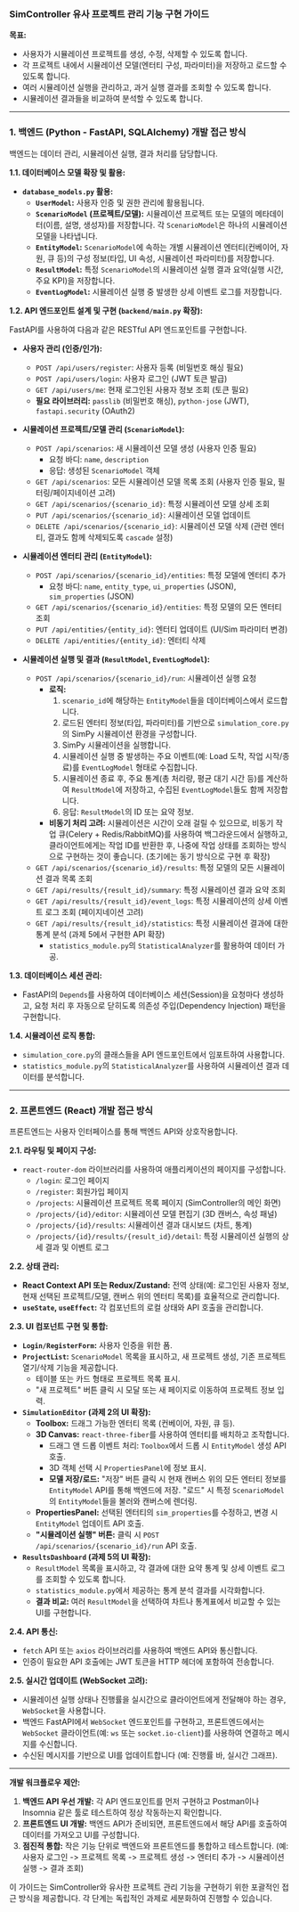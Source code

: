 ### **SimController 유사 프로젝트 관리 기능 구현 가이드**

**목표:**
*   사용자가 시뮬레이션 프로젝트를 생성, 수정, 삭제할 수 있도록 합니다.
*   각 프로젝트 내에서 시뮬레이션 모델(엔터티 구성, 파라미터)을 저장하고 로드할 수 있도록 합니다.
*   여러 시뮬레이션 실행을 관리하고, 과거 실행 결과를 조회할 수 있도록 합니다.
*   시뮬레이션 결과들을 비교하여 분석할 수 있도록 합니다.

---

### **1. 백엔드 (Python - FastAPI, SQLAlchemy) 개발 접근 방식**

백엔드는 데이터 관리, 시뮬레이션 실행, 결과 처리를 담당합니다.

**1.1. 데이터베이스 모델 확장 및 활용:**

*   **`database_models.py` 활용:**
    *   **`UserModel`:** 사용자 인증 및 권한 관리에 활용됩니다.
    *   **`ScenarioModel` (프로젝트/모델):** 시뮬레이션 프로젝트 또는 모델의 메타데이터(이름, 설명, 생성자)를 저장합니다. 각 `ScenarioModel`은 하나의 시뮬레이션 모델을 나타냅니다.
    *   **`EntityModel`:** `ScenarioModel`에 속하는 개별 시뮬레이션 엔터티(컨베이어, 자원, 큐 등)의 구성 정보(타입, UI 속성, 시뮬레이션 파라미터)를 저장합니다.
    *   **`ResultModel`:** 특정 `ScenarioModel`의 시뮬레이션 실행 결과 요약(실행 시간, 주요 KPI)을 저장합니다.
    *   **`EventLogModel`:** 시뮬레이션 실행 중 발생한 상세 이벤트 로그를 저장합니다.

**1.2. API 엔드포인트 설계 및 구현 (`backend/main.py` 확장):**

FastAPI를 사용하여 다음과 같은 RESTful API 엔드포인트를 구현합니다.

*   **사용자 관리 (인증/인가):**
    *   `POST /api/users/register`: 사용자 등록 (비밀번호 해싱 필요)
    *   `POST /api/users/login`: 사용자 로그인 (JWT 토큰 발급)
    *   `GET /api/users/me`: 현재 로그인된 사용자 정보 조회 (토큰 필요)
    *   **필요 라이브러리:** `passlib` (비밀번호 해싱), `python-jose` (JWT), `fastapi.security` (OAuth2)

*   **시뮬레이션 프로젝트/모델 관리 (`ScenarioModel`):**
    *   `POST /api/scenarios`: 새 시뮬레이션 모델 생성 (사용자 인증 필요)
        *   요청 바디: `name`, `description`
        *   응답: 생성된 `ScenarioModel` 객체
    *   `GET /api/scenarios`: 모든 시뮬레이션 모델 목록 조회 (사용자 인증 필요, 필터링/페이지네이션 고려)
    *   `GET /api/scenarios/{scenario_id}`: 특정 시뮬레이션 모델 상세 조회
    *   `PUT /api/scenarios/{scenario_id}`: 시뮬레이션 모델 업데이트
    *   `DELETE /api/scenarios/{scenario_id}`: 시뮬레이션 모델 삭제 (관련 엔터티, 결과도 함께 삭제되도록 `cascade` 설정)

*   **시뮬레이션 엔터티 관리 (`EntityModel`):**
    *   `POST /api/scenarios/{scenario_id}/entities`: 특정 모델에 엔터티 추가
        *   요청 바디: `name`, `entity_type`, `ui_properties` (JSON), `sim_properties` (JSON)
    *   `GET /api/scenarios/{scenario_id}/entities`: 특정 모델의 모든 엔터티 조회
    *   `PUT /api/entities/{entity_id}`: 엔터티 업데이트 (UI/Sim 파라미터 변경)
    *   `DELETE /api/entities/{entity_id}`: 엔터티 삭제

*   **시뮬레이션 실행 및 결과 (`ResultModel`, `EventLogModel`):**
    *   `POST /api/scenarios/{scenario_id}/run`: 시뮬레이션 실행 요청
        *   **로직:**
            1.  `scenario_id`에 해당하는 `EntityModel`들을 데이터베이스에서 로드합니다.
            2.  로드된 엔터티 정보(타입, 파라미터)를 기반으로 `simulation_core.py`의 SimPy 시뮬레이션 환경을 구성합니다.
            3.  SimPy 시뮬레이션을 실행합니다.
            4.  시뮬레이션 실행 중 발생하는 주요 이벤트(예: Load 도착, 작업 시작/종료)를 `EventLogModel` 형태로 수집합니다.
            5.  시뮬레이션 종료 후, 주요 통계(총 처리량, 평균 대기 시간 등)를 계산하여 `ResultModel`에 저장하고, 수집된 `EventLogModel`들도 함께 저장합니다.
            6.  응답: `ResultModel`의 ID 또는 요약 정보.
        *   **비동기 처리 고려:** 시뮬레이션은 시간이 오래 걸릴 수 있으므로, 비동기 작업 큐(Celery + Redis/RabbitMQ)를 사용하여 백그라운드에서 실행하고, 클라이언트에게는 작업 ID를 반환한 후, 나중에 작업 상태를 조회하는 방식으로 구현하는 것이 좋습니다. (초기에는 동기 방식으로 구현 후 확장)
    *   `GET /api/scenarios/{scenario_id}/results`: 특정 모델의 모든 시뮬레이션 결과 목록 조회
    *   `GET /api/results/{result_id}/summary`: 특정 시뮬레이션 결과 요약 조회
    *   `GET /api/results/{result_id}/event_logs`: 특정 시뮬레이션의 상세 이벤트 로그 조회 (페이지네이션 고려)
    *   `GET /api/results/{result_id}/statistics`: 특정 시뮬레이션 결과에 대한 통계 분석 (과제 5에서 구현한 API 확장)
        *   `statistics_module.py`의 `StatisticalAnalyzer`를 활용하여 데이터 가공.

**1.3. 데이터베이스 세션 관리:**

*   FastAPI의 `Depends`를 사용하여 데이터베이스 세션(Session)을 요청마다 생성하고, 요청 처리 후 자동으로 닫히도록 의존성 주입(Dependency Injection) 패턴을 구현합니다.

**1.4. 시뮬레이션 로직 통합:**

*   `simulation_core.py`의 클래스들을 API 엔드포인트에서 임포트하여 사용합니다.
*   `statistics_module.py`의 `StatisticalAnalyzer`를 사용하여 시뮬레이션 결과 데이터를 분석합니다.

---

### **2. 프론트엔드 (React) 개발 접근 방식**

프론트엔드는 사용자 인터페이스를 통해 백엔드 API와 상호작용합니다.

**2.1. 라우팅 및 페이지 구성:**

*   `react-router-dom` 라이브러리를 사용하여 애플리케이션의 페이지를 구성합니다.
    *   `/login`: 로그인 페이지
    *   `/register`: 회원가입 페이지
    *   `/projects`: 시뮬레이션 프로젝트 목록 페이지 (SimController의 메인 화면)
    *   `/projects/{id}/editor`: 시뮬레이션 모델 편집기 (3D 캔버스, 속성 패널)
    *   `/projects/{id}/results`: 시뮬레이션 결과 대시보드 (차트, 통계)
    *   `/projects/{id}/results/{result_id}/detail`: 특정 시뮬레이션 실행의 상세 결과 및 이벤트 로그

**2.2. 상태 관리:**

*   **React Context API 또는 Redux/Zustand:** 전역 상태(예: 로그인된 사용자 정보, 현재 선택된 프로젝트/모델, 캔버스 위의 엔터티 목록)를 효율적으로 관리합니다.
*   **`useState`, `useEffect`:** 각 컴포넌트의 로컬 상태와 API 호출을 관리합니다.

**2.3. UI 컴포넌트 구현 및 통합:**

*   **`Login/RegisterForm`:** 사용자 인증을 위한 폼.
*   **`ProjectList`:** `ScenarioModel` 목록을 표시하고, 새 프로젝트 생성, 기존 프로젝트 열기/삭제 기능을 제공합니다.
    *   테이블 또는 카드 형태로 프로젝트 목록 표시.
    *   "새 프로젝트" 버튼 클릭 시 모달 또는 새 페이지로 이동하여 프로젝트 정보 입력.
*   **`SimulationEditor` (과제 2의 UI 확장):**
    *   **Toolbox:** 드래그 가능한 엔터티 목록 (컨베이어, 자원, 큐 등).
    *   **3D Canvas:** `react-three-fiber`를 사용하여 엔터티를 배치하고 조작합니다.
        *   드래그 앤 드롭 이벤트 처리: `Toolbox`에서 드롭 시 `EntityModel` 생성 API 호출.
        *   3D 객체 선택 시 `PropertiesPanel`에 정보 표시.
        *   **모델 저장/로드:** "저장" 버튼 클릭 시 현재 캔버스 위의 모든 엔터티 정보를 `EntityModel` API를 통해 백엔드에 저장. "로드" 시 특정 `ScenarioModel`의 `EntityModel`들을 불러와 캔버스에 렌더링.
    *   **PropertiesPanel:** 선택된 엔터티의 `sim_properties`를 수정하고, 변경 시 `EntityModel` 업데이트 API 호출.
    *   **"시뮬레이션 실행" 버튼:** 클릭 시 `POST /api/scenarios/{scenario_id}/run` API 호출.
*   **`ResultsDashboard` (과제 5의 UI 확장):**
    *   `ResultModel` 목록을 표시하고, 각 결과에 대한 요약 통계 및 상세 이벤트 로그를 조회할 수 있도록 합니다.
    *   `statistics_module.py`에서 제공하는 통계 분석 결과를 시각화합니다.
    *   **결과 비교:** 여러 `ResultModel`을 선택하여 차트나 통계표에서 비교할 수 있는 UI를 구현합니다.

**2.4. API 통신:**

*   `fetch` API 또는 `axios` 라이브러리를 사용하여 백엔드 API와 통신합니다.
*   인증이 필요한 API 호출에는 JWT 토큰을 HTTP 헤더에 포함하여 전송합니다.

**2.5. 실시간 업데이트 (WebSocket 고려):**

*   시뮬레이션 실행 상태나 진행률을 실시간으로 클라이언트에게 전달해야 하는 경우, `WebSocket`을 사용합니다.
*   백엔드 FastAPI에서 `WebSocket` 엔드포인트를 구현하고, 프론트엔드에서는 `WebSocket` 클라이언트(예: `ws` 또는 `socket.io-client`)를 사용하여 연결하고 메시지를 수신합니다.
*   수신된 메시지를 기반으로 UI를 업데이트합니다 (예: 진행률 바, 실시간 그래프).

---

**개발 워크플로우 제안:**

1.  **백엔드 API 우선 개발:** 각 API 엔드포인트를 먼저 구현하고 Postman이나 Insomnia 같은 툴로 테스트하여 정상 작동하는지 확인합니다.
2.  **프론트엔드 UI 개발:** 백엔드 API가 준비되면, 프론트엔드에서 해당 API를 호출하여 데이터를 가져오고 UI를 구성합니다.
3.  **점진적 통합:** 작은 기능 단위로 백엔드와 프론트엔드를 통합하고 테스트합니다. (예: 사용자 로그인 -> 프로젝트 목록 -> 프로젝트 생성 -> 엔터티 추가 -> 시뮬레이션 실행 -> 결과 조회)

이 가이드는 SimController와 유사한 프로젝트 관리 기능을 구현하기 위한 포괄적인 접근 방식을 제공합니다. 각 단계는 독립적인 과제로 세분화하여 진행할 수 있습니다.